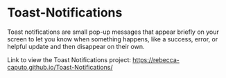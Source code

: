 # Toast-Notifications
Toast notifications are small pop-up messages that appear briefly on your screen to let you know when something happens, like a success, error, or helpful update and then disappear on their own.

Link to view the Toast Notifications project: https://rebecca-caputo.github.io/Toast-Notifications/

